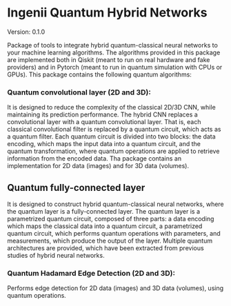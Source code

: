# Ingenii Quantum Hybrid Networks

Version: 0.1.0

Package of tools to integrate hybrid quantum-classical neural networks to your machine learning algorithms.
The algorithms provided in this package are implemented both in Qiskit (meant to run on real hardware and fake providers) and in Pytorch (meant to run in quantum simulation with CPUs or GPUs). This package contains the following quantum algorithms:

### Quantum convolutional layer (2D and 3D):
It is designed to reduce the complexity of the classical 2D/3D CNN, while maintaining its prediction performance. The hybrid CNN replaces a convolutional layer with a quantum convolutional layer. That is, each classical convolutional filter is replaced by a quantum circuit, which acts as a quantum filter. Each quantum circuit is divided into two blocks: the data encoding, which maps the input data into a quantum circuit, and the quantum transformation, where quantum operations are applied to retrieve information from the encoded data. Tha package contains an implementation for 2D data (images) and for 3D data (volumes).


## Quantum fully-connected layer
It is designed to construct hybrid quantum-classical neural networks, where the quantum layer is a fully-connected layer. The quantum layer is a parametrized quantum circuit, composed of three parts: a data encoding which maps the classical data into a quantum circuit, a parametrized quantum circuit, which performs quantum operations with parameters, and measurements, which produce the output of the layer. Multiple quantum architectures are provided, which have been extracted from previous studies of hybrid neural networks.

### Quantum Hadamard Edge Detection (2D and 3D):
Performs edge detection for 2D data (images) and 3D data (volumes), using quantum operations. 

